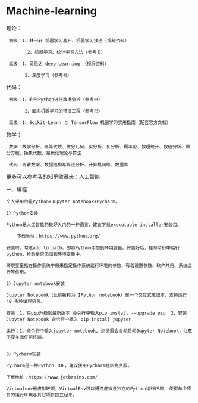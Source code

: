 # Machine-learning

理论：
    
     初级：1、林田轩 机器学习基石、机器学习技法（视频资料）
            
            2、机器学习、统计学习方法（参考书）
     
     高级：1、吴恩达 deep Learning （视屏资料）
                      
           2、深度学习（参考书）
代码：
            
     初级：1、利用Python进行数据分析（参考书）
                      
           2、面向机器学习的特征工程（参考书）
            
     高级：1、Scikit-Learn 与 TensorFlow 机器学习实用指南（配套官方文档）


数学：
     
     数学：数学分析、高等代数、微分几何、实分析、复分析、概率论、数理统计、数值分析、微分方程、抽象代数、最优化理论与算法
            
     代码：离散数学、数据结构与算法分析、计算机网络、数据库

更多可以参考我的知乎收藏夹：人工智能



一、编程

    个人采用的是Python+Jupyter notebook+Pycharm。

    1）Python安装

    Python是人工智能的较好入门的一种语言，建议下载executable installer安装包。

        下载地址：https://www.python.org/

    安装时，勾选add to path，即将Python添加到环境变量。安装好后，在命令行中运行python，检验是否添加到环境变量中。

    环境变量指在操作系统中用来指定操作系统运行环境的参数，有着设置参数、软件共用、系统运行等作用。

    2）Jupyter notebook安装

    Jupyter Notebook（此前被称为 IPython notebook）是一个交互式笔记本，支持运行 40 多种编程语言。

    安装：1、将pip升级到最新版本 命令行中输入pip install --upgrade pip  2、安装Jupyter Notebook 命令行中输入 pip install jupyter 

    运行：1、命令行中输入jupyter notebook, 浏览器会自动启动Jupyter Notebook，注意不要关闭任何终端。


    3）Pycharm安装

    PyCharm是一种Python IDE，建议使用Pycharm社区免费版。

    下载地址：https://www.jetbrains.com/

    Virtualenv是虚拟环境，VirtualEnv可以搭建虚拟且独立的Python运行环境, 使得单个项目的运行环境与其它项目独立起来。





